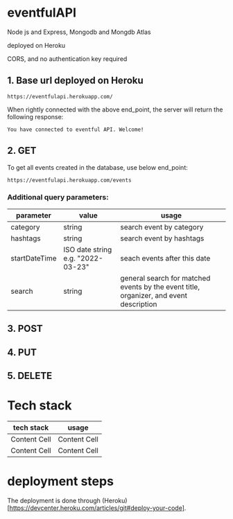 # eventfulAPI

Node js and Express, Mongodb and Mongdb Atlas

deployed on Heroku

CORS, and no authentication key required


## 1. Base url deployed on Heroku
```
https://eventfulapi.herokuapp.com/
```

When rightly connected with the above end_point, the server will return the following response:

```
You have connected to eventful API. Welcome!
```

## 2. GET
To get all events created in the database, use below end_point:
```
https://eventfulapi.herokuapp.com/events
```
### Additional query parameters:

| parameter  | value | usage  | 
| ------------- | ------------- | ------------- |
| category  | string  | search event by category  |
| hashtags  | string |search event by hashtags  |
| startDateTime  | ISO date string e.g. "2022-03-23" |seach events after this date  |
| search  | string |general search for matched events by the event title, organizer, and event description   |

## 3. POST

## 4. PUT

## 5. DELETE

# Tech stack
| tech stack  | usage |
| ------------- | ------------- |
| Content Cell  | Content Cell  |
| Content Cell  | Content Cell  |

# deployment steps
The deployment is done through (Heroku)[https://devcenter.heroku.com/articles/git#deploy-your-code].
